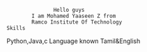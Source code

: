                    Hello guys 
            I am Mohamed Yaaseen Z from 
            Ramco Institute Of Technology
    Skills  
Python,Java,c 
Language known 
 Tamil&English 
